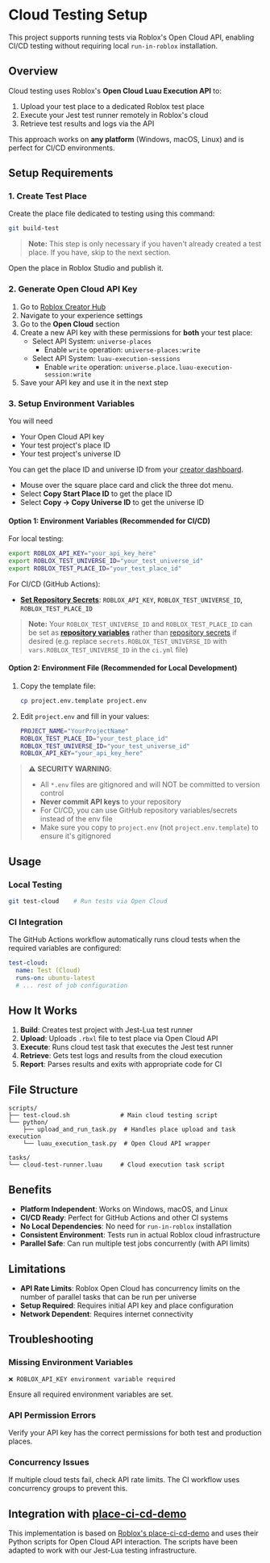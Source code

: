 # Cloud Testing Setup

This project supports running tests via Roblox's Open Cloud API, enabling CI/CD testing without requiring local `run-in-roblox` installation.

## Overview

Cloud testing uses Roblox's **Open Cloud Luau Execution API** to:
1. Upload your test place to a dedicated Roblox test place
2. Execute your Jest test runner remotely in Roblox's cloud
3. Retrieve test results and logs via the API

This approach works on **any platform** (Windows, macOS, Linux) and is perfect for CI/CD environments.

## Setup Requirements

### 1. Create Test Place

Create the place file dedicated to testing using this command: 
```bash
git build-test
```
> **Note:** This step is only necessary if you haven't already created a test place. If you have, skip to the next section.

Open the place in Roblox Studio and publish it.

### 2. Generate Open Cloud API Key

1. Go to [Roblox Creator Hub](https://create.roblox.com/)
2. Navigate to your experience settings
3. Go to the **Open Cloud** section  
4. Create a new API key with these permissions for **both** your test place:
   - Select API System: `universe-places` 
      - Enable `write` operation: `universe-places:write`
   - Select API System: `luau-execution-sessions` 
      - Enable `write` operation: `universe.place.luau-execution-session:write`
5. Save your API key and use it in the next step

### 3. Setup Environment Variables
You will need 
- Your Open Cloud API key
- Your test project's place ID
- Your test project's universe ID

You can get the place ID and universe ID from your [creator dashboard](https://create.roblox.com/dashboard/creations). 
- Mouse over the square place card and click the three dot menu. 
- Select **Copy Start Place ID** to get the place ID
- Select **Copy -> Copy Universe ID** to get the universe ID

#### Option 1: Environment Variables (Recommended for CI/CD)

For local testing:
```bash
export ROBLOX_API_KEY="your_api_key_here"
export ROBLOX_TEST_UNIVERSE_ID="your_test_universe_id"
export ROBLOX_TEST_PLACE_ID="your_test_place_id"
```

For CI/CD (GitHub Actions):
- **[Set Repository Secrets](../../settings/secrets/actions)**: `ROBLOX_API_KEY`, `ROBLOX_TEST_UNIVERSE_ID`, `ROBLOX_TEST_PLACE_ID`
> **Note:** Your `ROBLOX_TEST_UNIVERSE_ID` and `ROBLOX_TEST_PLACE_ID` can be set as **[repository variables](../../settings/variables/actions)** rather than [repository secrets](../../settings/secrets/actions) if desired (e.g. replace `secrets.ROBLOX_TEST_UNIVERSE_ID` with `vars.ROBLOX_TEST_UNIVERSE_ID` in the `ci.yml` file)

#### Option 2: Environment File (Recommended for Local Development)

1. Copy the template file:
   ```bash
   cp project.env.template project.env
   ```

2. Edit `project.env` and fill in your values:
   ```bash
   PROJECT_NAME="YourProjectName"
   ROBLOX_TEST_PLACE_ID="your_test_place_id"
   ROBLOX_TEST_UNIVERSE_ID="your_test_universe_id"
   ROBLOX_API_KEY="your_api_key_here"
   ```

> **⚠️ SECURITY WARNING**: 
> - All `*.env` files are gitignored and will NOT be committed to version control
> - **Never commit API keys** to your repository
> - For CI/CD, you can use GitHub repository variables/secrets instead of the env file
> - Make sure you copy to `project.env` (not `project.env.template`) to ensure it's gitignored

## Usage

### Local Testing
```bash
git test-cloud    # Run tests via Open Cloud
```

### CI Integration

The GitHub Actions workflow automatically runs cloud tests when the required variables are configured:

```yaml
test-cloud:
  name: Test (Cloud)
  runs-on: ubuntu-latest
  # ... rest of job configuration
```

## How It Works

1. **Build**: Creates test project with Jest-Lua test runner
2. **Upload**: Uploads `.rbxl` file to test place via Open Cloud API
3. **Execute**: Runs cloud test task that executes the Jest test runner
4. **Retrieve**: Gets test logs and results from the cloud execution
5. **Report**: Parses results and exits with appropriate code for CI

## File Structure

```
scripts/
├── test-cloud.sh              # Main cloud testing script
└── python/
    ├── upload_and_run_task.py  # Handles place upload and task execution
    └── luau_execution_task.py  # Open Cloud API wrapper

tasks/
└── cloud-test-runner.luau     # Cloud execution task script
```

## Benefits

- **Platform Independent**: Works on Windows, macOS, and Linux
- **CI/CD Ready**: Perfect for GitHub Actions and other CI systems
- **No Local Dependencies**: No need for `run-in-roblox` installation
- **Consistent Environment**: Tests run in actual Roblox cloud infrastructure
- **Parallel Safe**: Can run multiple test jobs concurrently (with API limits)

## Limitations

- **API Rate Limits**: Roblox Open Cloud has concurrency limits on the number of parallel tasks that can be run per universe
- **Setup Required**: Requires initial API key and place configuration
- **Network Dependent**: Requires internet connectivity

## Troubleshooting

### Missing Environment Variables
```
❌ ROBLOX_API_KEY environment variable required
```
Ensure all required environment variables are set.

### API Permission Errors
Verify your API key has the correct permissions for both test and production places.

### Concurrency Issues
If multiple cloud tests fail, check API rate limits. The CI workflow uses concurrency groups to prevent this.

## Integration with [place-ci-cd-demo](https://github.com/Roblox/place-ci-cd-demo)

This implementation is based on [Roblox's place-ci-cd-demo](https://github.com/Roblox/place-ci-cd-demo) and uses their Python scripts for Open Cloud API interaction. The scripts have been adapted to work with our Jest-Lua testing infrastructure.